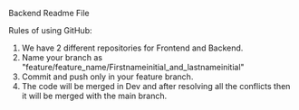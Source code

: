 Backend Readme File

Rules of using GitHub:

1. We have 2 different repositories for Frontend and Backend.
2. Name your branch as "feature/feature_name/Firstnameinitial_and_lastnameinitial"
3. Commit and push only in your feature branch.
4. The code will be merged in Dev and after resolving all the conflicts then it will be merged with the main branch.
